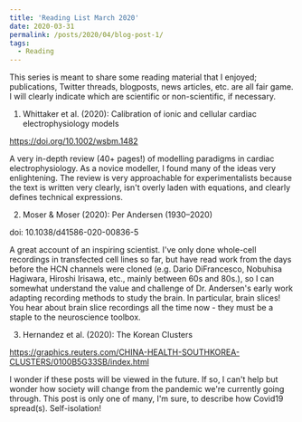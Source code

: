 ```yaml
---
title: 'Reading List March 2020'
date: 2020-03-31
permalink: /posts/2020/04/blog-post-1/
tags:
  - Reading
---
```


This series is meant to share some reading material that I enjoyed; publications, Twitter threads, blogposts, news articles, etc. are all fair game. I will clearly indicate which are scientific or non-scientific, if necessary.

1. Whittaker et al. (2020): Calibration of ionic and cellular cardiac electrophysiology models

https://doi.org/10.1002/wsbm.1482 

A very in-depth review (40+ pages!) of modelling paradigms in cardiac electrophysiology. As a novice modeller, I found many of the ideas very enlightening. The review is very approachable for experimentalists because the text is written very clearly, isn't overly laden with equations, and clearly defines technical expressions. 

2. Moser & Moser (2020): Per Andersen (1930–2020)

doi: 10.1038/d41586-020-00836-5

A great account of an inspiring scientist. I've only done whole-cell recordings in transfected cell lines so far, but have read work from the days before the HCN channels were cloned (e.g. Dario DiFrancesco, Nobuhisa Hagiwara, Hiroshi Irisawa, etc., mainly between 60s and 80s.), so I can somewhat understand the value and challenge of Dr. Andersen's early work adapting recording methods to study the brain. In particular, brain slices! You hear about brain slice recordings all the time now - they must be a staple to the neuroscience toolbox. 

3. Hernandez et al. (2020): The Korean Clusters

https://graphics.reuters.com/CHINA-HEALTH-SOUTHKOREA-CLUSTERS/0100B5G33SB/index.html

I wonder if these posts will be viewed in the future. If so, I can't help but wonder how society will change from the pandemic we're currently going through. This post is only one of many, I'm sure, to describe how Covid19 spread(s). Self-isolation! 
